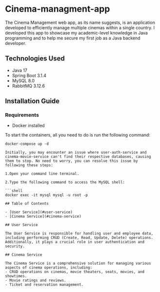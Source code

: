 # Cinema-managment-app

The Cinema Management web app, as its name suggests, is an application developed to efficiently manage multiple cinemas within a single country.
I developed this app to showcase my academic-level knowledge in Java programming and to help me secure my first job as a Java backend developer.

## Technologies Used

- Java 17
- Spring Boot 3.1.4
- MySQL 8.0
- RabbitMQ 3.12.6

## Installation Guide

### Requirements
- Docker installed

To start the containers, all you need to do is run the following command:

```shell
docker-compose up -d

Initially, you may encounter an issue where user-auth-service and cinema-movie-service can't find their respective databases, causing them to stop. No need to worry, you can resolve this issue by following these steps:

1.Open your command line terminal.

2.Type the following command to access the MySQL shell:

```shell
docker exec -it mysql mysql -u root -p

## Table of Contents

- [User Service](#user-service)
- [Cinema Service](#cinema-service)

## User Service

The User Service is responsible for handling user and employee data, including performing CRUD (Create, Read, Update, Delete) operations. Additionally, it plays a crucial role in user authentication and security.

## Cinema Service

The Cinema Service is a comprehensive solution for managing various aspects of cinema operations, including:
- CRUD operations on cinemas, movie theaters, seats, movies, and showtimes.
- Movie ratings and reviews.
- Ticket and reservation management.
